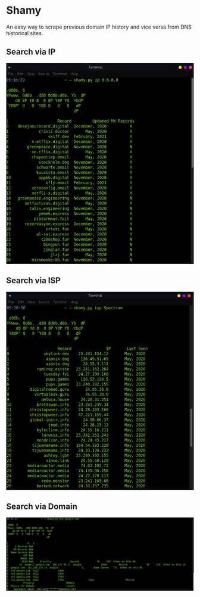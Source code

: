 # Shamy
An easy way to scrape previous domain IP history and vice versa from DNS historical sites. 
## Search via IP
![Alt text](https://github.com/X1pe0/shamy/blob/main/imgs/Screenshot%20at%202021-03-22%2017-20-40.png "Image")
## Search via ISP
![Alt text](https://github.com/X1pe0/shamy/blob/main/imgs/Screenshot%20at%202021-03-22%2017-21-30.png "Image")
## Search via Domain
![Alt text](https://github.com/X1pe0/shamy/blob/main/imgs/Screenshot%20at%202021-03-22%2017-22-27.png "Image")
